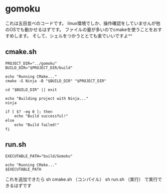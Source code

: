 # gomoku
これは五目並べのコードです。
linux環境でしか、操作確認をしていませんが他のOSでも動かせるはずです。
ファイルの量が多いのでcmakeを使うことをおすすめします。
そして、シェルをつかうととても楽でいいですよ^^

## cmake.sh
```
PROJECT_DIR="../gomoku"
BUILD_DIR="$PROJECT_DIR/build"

echo "Running CMake..."
cmake -G Ninja -B "$BUILD_DIR" "$PROJECT_DIR"

cd "$BUILD_DIR" || exit

echo "Building project with Ninja..."
ninja

if [ $? -eq 0 ]; then
    echo "Build successful!"
else
    echo "Build failed!"
fi
```
## run.sh
```
EXECUTABLE_PATH="build/Gomoku"

echo "Running CMake..."
$EXECUTABLE_PATH
```
これを追加できたら
sh cmake.sh （コンパイル）
sh run.sh   （実行）
で実行できるはずです